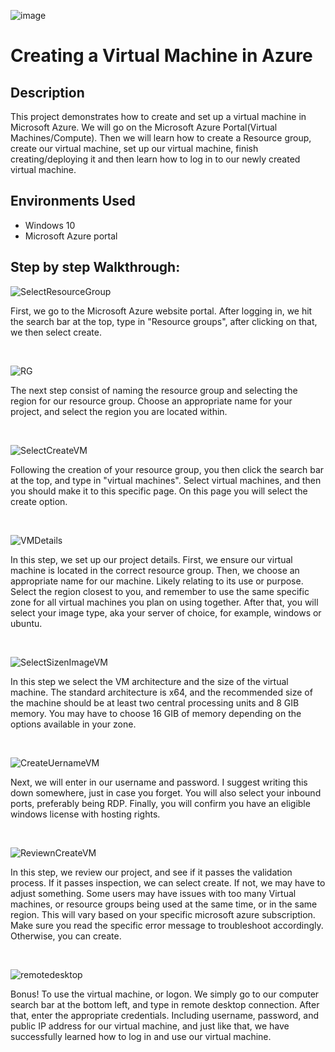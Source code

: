 <p align="center">

![image](https://github.com/user-attachments/assets/2367d5cb-6e20-4e85-a49e-80f7373e2a3a)

</p>

<h1>Creating a Virtual Machine in Azure</h1>

<h2>Description</h2>
<p>This project demonstrates how to create and set up a virtual machine in Microsoft Azure. We will go on the Microsoft Azure Portal(Virtual Machines/Compute). Then we will learn how to
create a Resource group, create our virtual machine, set up our virtual machine, finish creating/deploying it and then learn how to log in to our newly created virtual machine.
</p>
<h2>Environments Used</h2>

- Windows 10
- Microsoft Azure portal

<h2>Step by step Walkthrough:</h2>

<p>

  ![SelectResourceGroup](https://github.com/user-attachments/assets/c0c4022b-9c30-4579-a671-ef22227bd738)

</p>
<p>
First, we go to the Microsoft Azure website portal. After logging in, we hit the search bar at the top, type in "Resource groups", after clicking on that, we then select create.
</p>
<br />

<p>

  ![RG](https://github.com/user-attachments/assets/22bfb67c-db41-419c-97e7-ec8cb6ad9fe4)


</p>
<p>
The next step consist of naming the resource group and selecting the region for our resource group. Choose an appropriate name for your project, and select the region you are located within.
</p>
<br />

<p>

  ![SelectCreateVM](https://github.com/user-attachments/assets/95ee487d-b4f2-466a-8272-c45bfa51b705)

</p>
<p>
Following the creation of your resource group, you then click the search bar at the top, and type in "virtual machines". Select virtual machines, and then you should make it to this specific page. On this page you will select the create option.
</p>
<br />

<p>

 
 ![VMDetails](https://github.com/user-attachments/assets/70b15062-f406-48c5-b12e-ee842af57a6f)


</p>
<p>
In this step, we set up our project details. First, we ensure our virtual machine is located in the correct resource group. Then, we choose an appropriate name for our machine. Likely relating to its use or purpose. Select the region closest to you, and remember to use the same specific zone for all virtual machines you plan on using together. After that, you will select your image type, aka your server of choice, for example, windows or ubuntu.

</p>
<br />


<p>

![SelectSizenImageVM](https://github.com/user-attachments/assets/565539c2-70c9-477e-9dfe-71faa1979975)


</p>
<p>
In this step we select the VM architecture and the size of the virtual machine. The standard architecture is x64, and the recommended size of the machine should be at least two central processing units and 8 GIB memory. You may have to choose 16 GIB of memory depending on the options available in your zone.
</p>
<br />


<p>

 ![CreateUernameVM](https://github.com/user-attachments/assets/e99762a6-639e-47df-89f1-1e87d3ef251e)


</p>
Next, we will enter in our username and password. I suggest writing this down somewhere, just in case you forget. You will also select your inbound ports, preferably being RDP. Finally, you will confirm you have an eligible windows license with hosting rights.
<p>

</p>
<br />

<p>

![ReviewnCreateVM](https://github.com/user-attachments/assets/8cbdd350-26dd-412f-b17e-69cc85c5e643)



</p>
<p>
In this step, we review our project, and see if it passes the validation process. If it passes inspection, we can select create. If not, we may have to adjust something. Some users may have issues with too many Virtual machines, or resource groups being used at the same time, or in the same region. This will vary based on your specific microsoft azure subscription. Make sure you read the specific error message to troubleshoot accordingly. Otherwise, you can create.
</p>
<br />

<p>

 
 ![remotedesktop](https://github.com/user-attachments/assets/f2b68941-96b7-434d-a08b-2a96166bc99e)




</p>
<p>
Bonus! To use the virtual machine, or logon. We simply go to our computer search bar at the bottom left, and type in remote desktop connection. After that, enter the appropriate credentials. Including username, password, and public IP address for our virtual machine, and just like that, we have successfully learned how to log in and use our virtual machine.
</p>
<br />



